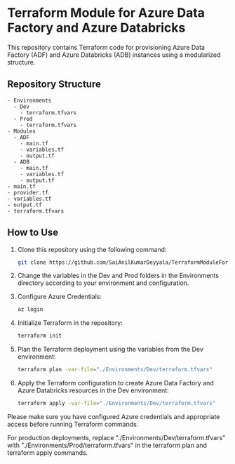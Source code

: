 # Terraform Module for Azure Data Factory and Azure Databricks

This repository contains Terraform code for provisioning Azure Data Factory (ADF) and Azure Databricks (ADB) instances using a modularized structure.

## Repository Structure

```plaintext
- Environments
  - Dev
    - terraform.tfvars
  - Prod
    - terraform.tfvars
- Modules
  - ADF
    - main.tf
    - variables.tf
    - output.tf
  - ADB
    - main.tf
    - variables.tf
    - output.tf
- main.tf
- provider.tf
- variables.tf
- output.tf
- terraform.tfvars
```
## How to Use

1. Clone this repository using the following command:

   ```sh
   git clone https://github.com/SaiAnilKumarDeyyala/TerraformModuleForADFADB.git

2. Change the variables in the Dev and Prod folders in the Environments directory according to your environment and configuration.

3. Configure Azure Credentials:
   ```sh
   az login

4. Initialize Terraform in the repository:
   ```sh
   terraform init

5. Plan the Terraform deployment using the variables from the Dev environment:
   ```sh
   terraform plan -var-file="./Environments/Dev/terraform.tfvars"

6. Apply the Terraform configuration to create Azure Data Factory and Azure Databricks resources in the Dev environment:
   ```sh
   terraform apply -var-file="./Environments/Dev/terraform.tfvars"

Please make sure you have configured Azure credentials and appropriate access before running Terraform commands.

For production deployments, replace "./Environments/Dev/terraform.tfvars" with "./Environments/Prod/terraform.tfvars" in the terraform plan and terraform apply commands.